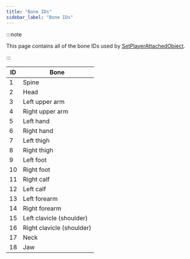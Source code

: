 ```yaml
---
title: "Bone IDs"
sidebar_label: "Bone IDs"
---
```


:::note

This page contains all of the bone IDs used by [SetPlayerAttachedObject](../functions/SetPlayerAttachedObject).

:::

| ID  | Bone                      |
| --- | ------------------------- |
| 1   | Spine                     |
| 2   | Head                      |
| 3   | Left upper arm            |
| 4   | Right upper arm           |
| 5   | Left hand                 |
| 6   | Right hand                |
| 7   | Left thigh                |
| 8   | Right thigh               |
| 9   | Left foot                 |
| 10  | Right foot                |
| 11  | Right calf                |
| 12  | Left calf                 |
| 13  | Left forearm              |
| 14  | Right forearm             |
| 15  | Left clavicle (shoulder)  |
| 16  | Right clavicle (shoulder) |
| 17  | Neck                      |
| 18  | Jaw                       |
